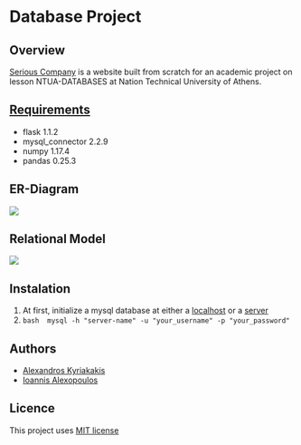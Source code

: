 # Database Project

## Overview
[Serious Company](ec2-3-23-63-204.us-east-2.compute.amazonaws.com:8587/) is a website built from scratch for an academic project on lesson NTUA-DATABASES at Nation Technical University of Athens.

## [Requirements](https://github.com/AlexandrosKyriakakis/DataBase/blob/master/requirements.txt)
- flask 1.1.2
- mysql_connector 2.2.9
- numpy 1.17.4
- pandas 0.25.3

## ER-Diagram
 ![](https://github.com/AlexandrosKyriakakis/DataBase/blob/master/img/er-diagram.png)

## Relational Model
![](https://github.com/AlexandrosKyriakakis/DataBase/blob/master/img/Relational_Model.png)

## Instalation 

1. At first, initialize a mysql database at either a [localhost](https://dev.mysql.com/doc/mysql-getting-started/en/) or a [server](https://aws.amazon.com/rds/)
2. ```bash  mysql -h "server-name" -u "your_username" -p "your_password"```

## Authors
- [Alexandros Kyriakakis](https://github.com/AlexandrosKyriakakis)
- [Ioannis Alexopoulos](https://github.com/galexo)

## Licence
This project uses [MIT license](https://github.com/AlexandrosKyriakakis/DataBase/blob/master/LICENCE)


